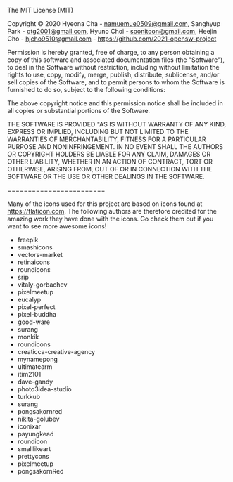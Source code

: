The MIT License (MIT)

Copyright © 2020  Hyeona Cha - namuemue0509@gmail.com, Sanghyup Park - qtg2001@gmail.com, Hyuno Choi - soonitoon@gmail.com, Heejin Cho - hjcho9510@gmail.com - https://github.com/2021-opensw-project

Permission is hereby granted, free of charge, to any person obtaining a copy of this software and associated documentation files (the "Software"), to deal in the Software without restriction, including without limitation the rights to use, copy, modify, merge, publish, distribute, sublicense, and/or sell copies of the Software, and to permit persons to whom the Software is furnished to do so, subject to the following conditions:

The above copyright notice and this permission notice shall be included in all copies or substantial portions of the Software.

THE SOFTWARE IS PROVIDED "AS IS WITHOUT WARRANTY OF ANY KIND, EXPRESS OR IMPLIED, INCLUDING BUT NOT LIMITED TO THE WARRANTIES OF MERCHANTABILITY, FITNESS FOR A PARTICULAR PURPOSE AND NONINFRINGEMENT. IN NO EVENT SHALL THE AUTHORS OR COPYRIGHT HOLDERS BE LIABLE FOR ANY CLAIM, DAMAGES OR OTHER LIABILITY, WHETHER IN AN ACTION OF CONTRACT, TORT OR OTHERWISE, ARISING FROM, OUT OF OR IN CONNECTION WITH THE SOFTWARE OR THE USE OR OTHER DEALINGS IN THE SOFTWARE.

========================

Many of the icons used for this project are based on icons found at https://flaticon.com. The following authors are therefore credited for the amazing work they have done with the icons. Go check them out if you want to see more awesome icons!

* freepik
* smashicons
* vectors-market
* retinaicons
* roundicons
* srip
* vitaly-gorbachev
* pixelmeetup
* eucalyp
* pixel-perfect
* pixel-buddha
* good-ware
* surang
* monkik
* roundicons
* creaticca-creative-agency
* mynamepong
* ultimatearm
* itim2101
* dave-gandy
* photo3idea-studio
* turkkub
* surang
* pongsakornred
* nikita-golubev
* iconixar
* payungkead
* roundicon
* smalllikeart
* prettycons
* pixelmeetup
* pongsakornRed